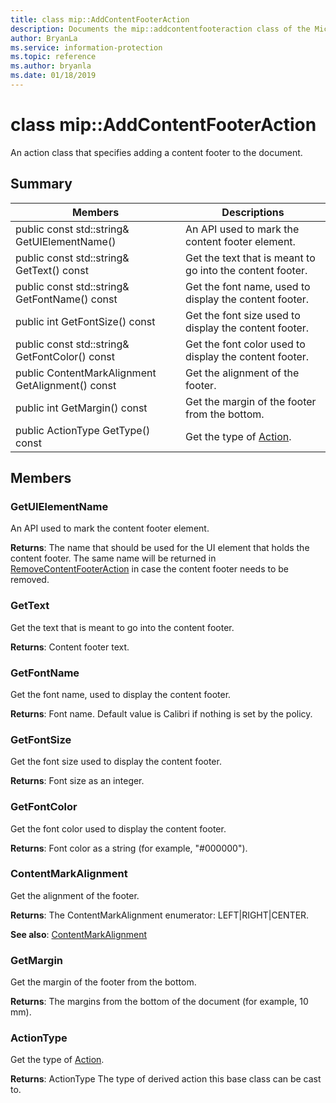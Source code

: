 ```yaml
---
title: class mip::AddContentFooterAction 
description: Documents the mip::addcontentfooteraction class of the Microsoft Information Protection (MIP) SDK.
author: BryanLa
ms.service: information-protection
ms.topic: reference
ms.author: bryanla
ms.date: 01/18/2019
---
```


# class mip::AddContentFooterAction 
An action class that specifies adding a content footer to the document.
  
## Summary
 Members                        | Descriptions                                
--------------------------------|---------------------------------------------
public const std::string& GetUIElementName()  |  An API used to mark the content footer element.
public const std::string& GetText() const  |  Get the text that is meant to go into the content footer.
public const std::string& GetFontName() const  |  Get the font name, used to display the content footer.
public int GetFontSize() const  |  Get the font size used to display the content footer.
public const std::string& GetFontColor() const  |  Get the font color used to display the content footer.
public ContentMarkAlignment GetAlignment() const  |  Get the alignment of the footer.
public int GetMargin() const  |  Get the margin of the footer from the bottom.
public ActionType GetType() const  |  Get the type of [Action](class_mip_action.md).
  
## Members
  
### GetUIElementName
An API used to mark the content footer element.

  
**Returns**: The name that should be used for the UI element that holds the content footer. The same name will be returned in [RemoveContentFooterAction](class_mip_removecontentfooteraction.md) in case the content footer needs to be removed.
  
### GetText
Get the text that is meant to go into the content footer.

  
**Returns**: Content footer text.
  
### GetFontName
Get the font name, used to display the content footer.

  
**Returns**: Font name. Default value is Calibri if nothing is set by the policy.
  
### GetFontSize
Get the font size used to display the content footer.

  
**Returns**: Font size as an integer.
  
### GetFontColor
Get the font color used to display the content footer.

  
**Returns**: Font color as a string (for example, "#000000").
  
### ContentMarkAlignment
Get the alignment of the footer.

  
**Returns**: The ContentMarkAlignment enumerator: LEFT|RIGHT|CENTER. 
  
**See also**: [ContentMarkAlignment](undefined)
  
### GetMargin
Get the margin of the footer from the bottom.

  
**Returns**: The margins from the bottom of the document (for example, 10 mm).
  
### ActionType
Get the type of [Action](class_mip_action.md).

  
**Returns**: ActionType The type of derived action this base class can be cast to.